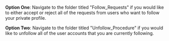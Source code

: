 **Option One**: Navigate to the folder titled "Follow_Requests" if you would like to either accept or reject all of the requests from users who want to follow your private profile.

**Option Two**: Navigate to the folder titled "Unfollow_Procedure" if you would like to unfollow all of the user accounts that you are currently following.
